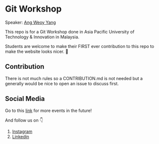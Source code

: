 # Git Workshop

Speaker: [Ang Weoy Yang](https://github.com/Ang-dot)

This repo is for a Git Workshop done in Asia Pacific University of Technology & Innovation in Malaysia.

Students are welcome to make their FIRST ever contribution to this repo to make the website looks nicer. 🤗

## Contribution

There is not much rules so a CONTRIBUTION.md is not needed but a generally would be nice to open an issue to discuss first.

## Social Media

Go to this [link](https://fyp.bio/gdsc-apu) for more events in the future!

And follow us on 👇

1. [Instagram](https://www.instagram.com/gdsc.apu/)
2. [Linkedin](https://www.linkedin.com/company/gdsc-apu/)
